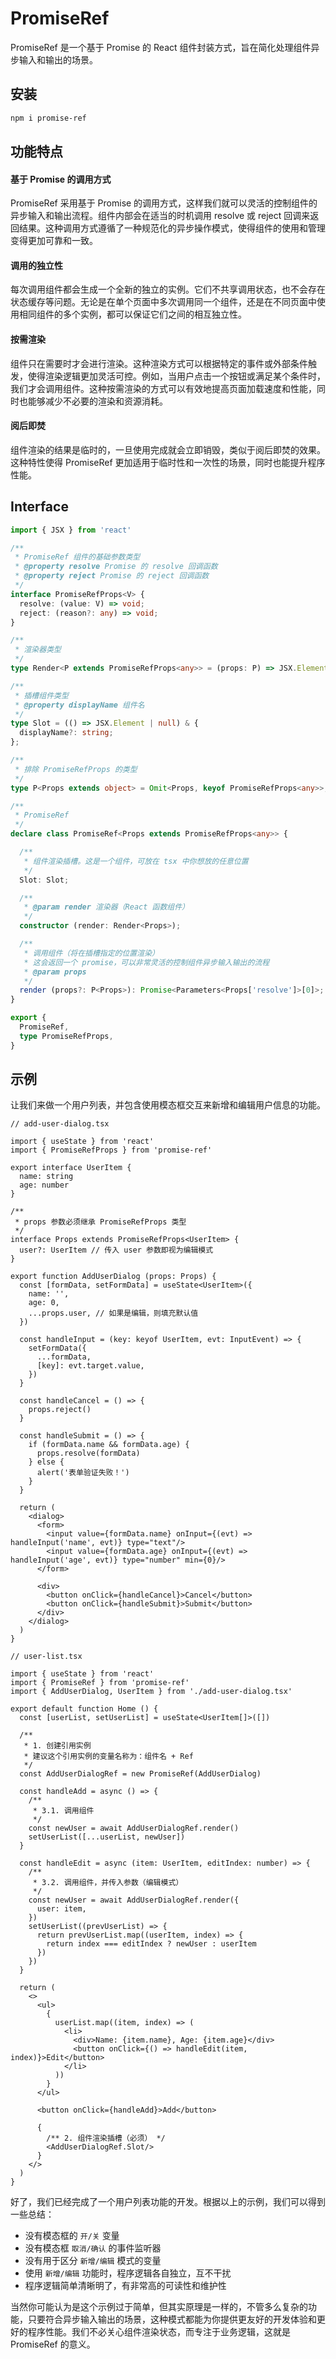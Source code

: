 # PromiseRef

PromiseRef 是一个基于 Promise 的 React 组件封装方式，旨在简化处理组件异步输入和输出的场景。

## 安装

```bash
npm i promise-ref
```

## 功能特点

#### 基于 Promise 的调用方式

PromiseRef 采用基于 Promise 的调用方式，这样我们就可以灵活的控制组件的异步输入和输出流程。组件内部会在适当的时机调用
resolve 或 reject 回调来返回结果。这种调用方式遵循了一种规范化的异步操作模式，使得组件的使用和管理变得更加可靠和一致。

#### 调用的独立性

每次调用组件都会生成一个全新的独立的实例。它们不共享调用状态，也不会存在状态缓存等问题。无论是在单个页面中多次调用同一个组件，还是在不同页面中使用相同组件的多个实例，都可以保证它们之间的相互独立性。

#### 按需渲染

组件只在需要时才会进行渲染。这种渲染方式可以根据特定的事件或外部条件触发，使得渲染逻辑更加灵活可控。例如，当用户点击一个按钮或满足某个条件时，我们才会调用组件。这种按需渲染的方式可以有效地提高页面加载速度和性能，同时也能够减少不必要的渲染和资源消耗。

#### 阅后即焚

组件渲染的结果是临时的，一旦使用完成就会立即销毁，类似于阅后即焚的效果。这种特性使得
PromiseRef 更加适用于临时性和一次性的场景，同时也能提升程序性能。

## Interface

```typescript
import { JSX } from 'react'

/**
 * PromiseRef 组件的基础参数类型
 * @property resolve Promise 的 resolve 回调函数
 * @property reject Promise 的 reject 回调函数
 */
interface PromiseRefProps<V> {
  resolve: (value: V) => void;
  reject: (reason?: any) => void;
}

/**
 * 渲染器类型
 */
type Render<P extends PromiseRefProps<any>> = (props: P) => JSX.Element;

/**
 * 插槽组件类型
 * @property displayName 组件名
 */
type Slot = (() => JSX.Element | null) & {
  displayName?: string;
};

/**
 * 排除 PromiseRefProps 的类型
 */
type P<Props extends object> = Omit<Props, keyof PromiseRefProps<any>>;

/**
 * PromiseRef
 */
declare class PromiseRef<Props extends PromiseRefProps<any>> {

  /**
   * 组件渲染插槽。这是一个组件，可放在 tsx 中你想放的任意位置
   */
  Slot: Slot;

  /**
   * @param render 渲染器（React 函数组件）
   */
  constructor (render: Render<Props>);

  /**
   * 调用组件（将在插槽指定的位置渲染）
   * 这会返回一个 promise，可以非常灵活的控制组件异步输入输出的流程
   * @param props
   */
  render (props?: P<Props>): Promise<Parameters<Props['resolve']>[0]>;
}

export {
  PromiseRef,
  type PromiseRefProps,
}
```

## 示例

让我们来做一个用户列表，并包含使用模态框交互来新增和编辑用户信息的功能。

```tsx
// add-user-dialog.tsx

import { useState } from 'react'
import { PromiseRefProps } from 'promise-ref'

export interface UserItem {
  name: string
  age: number
}

/**
 * props 参数必须继承 PromiseRefProps 类型
 */
interface Props extends PromiseRefProps<UserItem> {
  user?: UserItem // 传入 user 参数即视为编辑模式
}

export function AddUserDialog (props: Props) {
  const [formData, setFormData] = useState<UserItem>({
    name: '',
    age: 0,
    ...props.user, // 如果是编辑，则填充默认值
  })

  const handleInput = (key: keyof UserItem, evt: InputEvent) => {
    setFormData({
      ...formData,
      [key]: evt.target.value,
    })
  }

  const handleCancel = () => {
    props.reject()
  }

  const handleSubmit = () => {
    if (formData.name && formData.age) {
      props.resolve(formData)
    } else {
      alert('表单验证失败！')
    }
  }

  return (
    <dialog>
      <form>
        <input value={formData.name} onInput={(evt) => handleInput('name', evt)} type="text"/>
        <input value={formData.age} onInput={(evt) => handleInput('age', evt)} type="number" min={0}/>
      </form>

      <div>
        <button onClick={handleCancel}>Cancel</button>
        <button onClick={handleSubmit}>Submit</button>
      </div>
    </dialog>
  )
}
```

```tsx
// user-list.tsx

import { useState } from 'react'
import { PromiseRef } from 'promise-ref'
import { AddUserDialog, UserItem } from './add-user-dialog.tsx'

export default function Home () {
  const [userList, setUserList] = useState<UserItem[]>([])

  /**
   * 1. 创建引用实例
   * 建议这个引用实例的变量名称为：组件名 + Ref
   */
  const AddUserDialogRef = new PromiseRef(AddUserDialog)

  const handleAdd = async () => {
    /**
     * 3.1. 调用组件
     */
    const newUser = await AddUserDialogRef.render()
    setUserList([...userList, newUser])
  }

  const handleEdit = async (item: UserItem, editIndex: number) => {
    /**
     * 3.2. 调用组件，并传入参数（编辑模式）
     */
    const newUser = await AddUserDialogRef.render({
      user: item,
    })
    setUserList((prevUserList) => {
      return prevUserList.map((userItem, index) => {
        return index === editIndex ? newUser : userItem
      })
    })
  }

  return (
    <>
      <ul>
        {
          userList.map((item, index) => (
            <li>
              <div>Name: {item.name}, Age: {item.age}</div>
              <button onClick={() => handleEdit(item, index)}>Edit</button>
            </li>
          ))
        }
      </ul>

      <button onClick={handleAdd}>Add</button>

      {
        /** 2. 组件渲染插槽（必须） */
        <AddUserDialogRef.Slot/>
      }
    </>
  )
}
```

好了，我们已经完成了一个用户列表功能的开发。根据以上的示例，我们可以得到一些总结：

+ 没有模态框的 `开/关` 变量
+ 没有模态框 `取消/确认` 的事件监听器
+ 没有用于区分 `新增/编辑` 模式的变量
+ 使用 `新增/编辑` 功能时，程序逻辑各自独立，互不干扰
+ 程序逻辑简单清晰明了，有非常高的可读性和维护性

当然你可能认为是这个示例过于简单，但其实原理是一样的，不管多么复杂的功能，只要符合异步输入输出的场景，这种模式都能为你提供更友好的开发体验和更好的程序性能。我们不必关心组件渲染状态，而专注于业务逻辑，这就是
PromiseRef 的意义。
